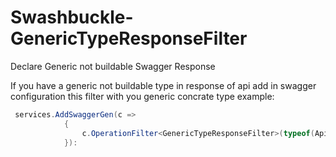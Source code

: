 # Swashbuckle-GenericTypeResponseFilter
Declare Generic not buildable Swagger Response

If you have a generic not buildable type in response of api add in swagger configuration this filter with you generic concrate type
example:

```csharp
 services.AddSwaggerGen(c =>
            {
                c.OperationFilter<GenericTypeResponseFilter>(typeof(ApiResult<>));
            }):
```
